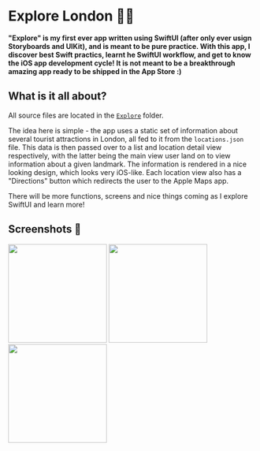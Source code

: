 #  Explore London 💂🏼

**"Explore" is my first ever app written using SwiftUI (after only ever usign Storyboards and UIKit), and is meant to be pure practice. With this app, I discover best Swift practics, learnt he SwiftUI workflow, and get to know the iOS app development cycle! It is not meant to be a breakthrough amazing app ready to be shipped in the App Store :)**

## What is it all about?

All source files are located in the [`Explore`](https://github.com/PiotrRut/Explore-London/tree/main/Explore) folder.

The idea here is simple - the app uses a static set of information about several tourist attractions in London, all fed to it from the `locations.json` file. This data is then passed over to a list and location detail view respectively, with the latter being the main view user land on to view information about a given landmark. The information is rendered in a nice looking design, which looks very iOS-like. Each location view also has a "Directions" button which redirects the user to the Apple Maps app.

There will be more functions, screens and nice things coming as I explore SwiftUI and learn more!

## Screenshots 📸
<img src="https://user-images.githubusercontent.com/43642399/102728510-acb38400-432c-11eb-8633-d00eaa5d318f.png" width="200" /> <img src="https://user-images.githubusercontent.com/43642399/102728559-da98c880-432c-11eb-83ec-1f559b7396d0.png" width="200" /> <img src="https://user-images.githubusercontent.com/43642399/102728573-ea181180-432c-11eb-9ebe-e24272227f3b.png" width="200" />
